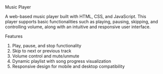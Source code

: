 Music Player

A web-based music player built with HTML, CSS, and JavaScript. This player supports basic functionalities such as playing, pausing, skipping, and controlling volume, along with an intuitive and responsive user interface.

Features
1) Play, pause, and stop functionality
2) Skip to next or previous track
3) Volume control and mute/unmute
4) Dynamic playlist with song progress visualization
5) Responsive design for mobile and desktop compatibility
